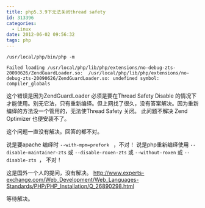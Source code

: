 ```yaml
---
title: php5.3.9下无法关闭thread safety
id: 313396
categories:
  - Linux
date: 2012-06-02 09:56:32
tags: php
---
```


`/usr/local/php/bin/php -m`


    Failed loading /usr/local/php/lib/php/extensions/no-debug-zts-20090626/ZendGuardLoader.so:  /usr/local/php/lib/php/extensions/no-debug-zts-20090626/ZendGuardLoader.so: undefined symbol: compiler_globals

这个错误是因为ZendGuardLoader 必须是要在Thread Safety Disable 的情况下才能使用。别无它法，只有重新编绎。但上网找了很久，没有答案解决。因为重新编绎的方法没一个管用的，无法使Thread Safety 关闭。  此问题不解决 Zend Optimizer  也便安装不了。

这个问题一直没有解决。回答的都不对。

说是要apache 编绎时 `--with-mpm=prefork ` ，不对！
说是php重新编绎使用 `--disable-maintainer-zts` 或 `--disable-roxen-zts` 或 `--without-roxen` 或 `--disable-zts `， 不对！

这是国外一个人的提问，没有解决。
http://www.experts-exchange.com/Web_Development/Web_Languages-Standards/PHP/PHP_Installation/Q_26890298.html

等待解决。
